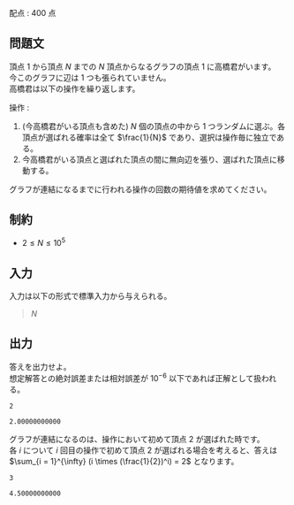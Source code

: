 配点 : $400$ 点

## 問題文

頂点 $1$ から頂点 $N$ までの $N$ 頂点からなるグラフの頂点 $1$ に高橋君がいます。<br>
今このグラフに辺は $1$ つも張られていません。<br>
高橋君は以下の操作を繰り返します。

操作 :  

1. (今高橋君がいる頂点も含めた) $N$ 個の頂点の中から $1$ つランダムに選ぶ。各頂点が選ばれる確率は全て $\frac{1}{N}$ であり、選択は操作毎に独立である。
2. 今高橋君がいる頂点と選ばれた頂点の間に無向辺を張り、選ばれた頂点に移動する。

グラフが連結になるまでに行われる操作の回数の期待値を求めてください。  

## 制約

- $2 \le N \le 10^5$

## 入力

入力は以下の形式で標準入力から与えられる。

> $N$

## 出力

答えを出力せよ。<br>
想定解答との絶対誤差または相対誤差が $10^{-6}$ 以下であれば正解として扱われる。  

```input1
2
```

```output1
2.00000000000
```

グラフが連結になるのは、操作において初めて頂点 $2$ が選ばれた時です。<br>
各 $i$ について $i$ 回目の操作で初めて頂点 $2$ が選ばれる場合を考えると、答えは $\sum_{i = 1}^{\infty} (i \times (\frac{1}{2})^i) = 2$ となります。  

```input2
3
```

```output2
4.50000000000
```